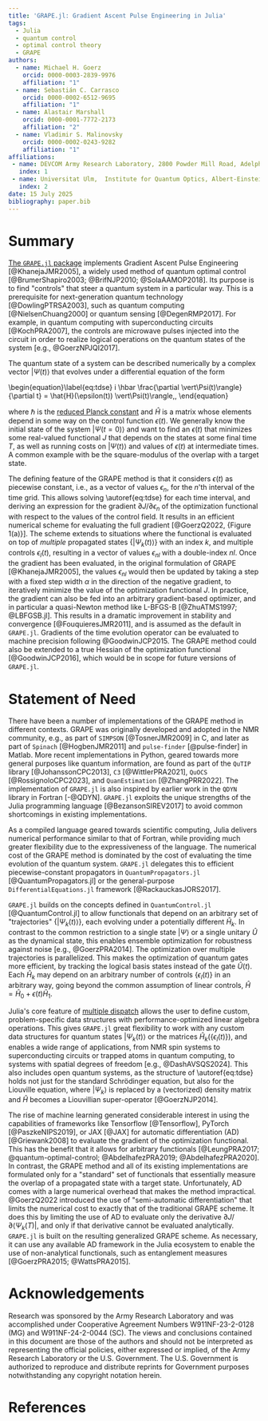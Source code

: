 ```yaml
---
title: 'GRAPE.jl: Gradient Ascent Pulse Engineering in Julia'
tags:
  - Julia
  - quantum control
  - optimal control theory
  - GRAPE
authors:
  - name: Michael H. Goerz
    orcid: 0000-0003-2839-9976
    affiliation: "1"
  - name: Sebastián C. Carrasco
    orcid: 0000-0002-6512-9695
    affiliation: "1"
  - name: Alastair Marshall
    orcid: 0000-0001-7772-2173
    affiliation: "2"
  - name: Vladimir S. Malinovsky
    orcid: 0000-0002-0243-9282
    affiliation: "1"
affiliations:
 - name: DEVCOM Army Research Laboratory, 2800 Powder Mill Road, Adelphi, MD 20783, United States
   index: 1
 - name: Universitat Ulm,  Institute for Quantum Optics, Albert-Einstein-Allee 11, 89081 Ulm, Germany
   index: 2
date: 15 July 2025
bibliography: paper.bib
---
```


# Summary

[The `GRAPE.jl` package](https://github.com/JuliaQuantumControl/GRAPE.jl) implements Gradient Ascent Pulse Engineering [@KhanejaJMR2005], a widely used method of quantum optimal control [@BrumerShapiro2003; @BrifNJP2010; @SolaAAMOP2018]. Its purpose is to find "controls" that steer a quantum system in a particular way. This is a prerequisite for next-generation quantum technology [@DowlingPTRSA2003], such as quantum computing [@NielsenChuang2000] or quantum sensing [@DegenRMP2017]. For example, in quantum computing with superconducting circuits [@KochPRA2007], the controls are microwave pulses injected into the circuit in order to realize logical operations on the quantum states of the system [e.g., @GoerzNPJQI2017].

The quantum state of a system can be described numerically by a complex vector $\vert \Psi(t) \rangle$ that evolves under a differential equation of the form

\begin{equation}\label{eq:tdse}
i \hbar \frac{\partial \vert\Psi(t)\rangle}{\partial t} = \hat{H}(\epsilon(t)) \vert\Psi(t)\rangle\,,
\end{equation}

where $\hbar$ is the [reduced Planck constant](https://en.wikipedia.org/wiki/Planck_constant) and $\hat{H}$ is a matrix whose elements depend in some way on the control function $\epsilon(t)$. We generally know the initial state of the system $\vert\Psi(t=0)\rangle$ and want to find an $\epsilon(t)$ that minimizes some real-valued functional $J$ that depends on the states at some final time $T$, as well as running costs on $\vert\Psi(t)\rangle$ and values of $\epsilon(t)$ at intermediate times. A common example with be the square-modulus of the overlap with a target state.

The defining feature of the GRAPE method is that it considers $\epsilon(t)$ as piecewise constant, i.e., as a vector of values $\epsilon_n$, for the $n$'th interval of the time grid. This allows solving \autoref{eq:tdse} for each time interval, and deriving an expression for the gradient $\partial J / \partial \epsilon_n$ of the optimization functional with respect to the values of the control field. It results in an efficient numerical scheme for evaluating the full gradient [@GoerzQ2022, {Figure 1(a)}]. The scheme extends to situations where the functional is evaluated on top of *multiple* propagated states $\{\vert \Psi_k(t) \rangle\}$ with an index $k$, and multiple controls $\epsilon_l(t)$, resulting in a vector of values $\epsilon_{nl}$ with a double-index $nl$. Once the gradient has been evaluated, in the original formulation of GRAPE [@KhanejaJMR2005], the values $\epsilon_{nl}$ would then be updated by taking a step with a fixed step width $\alpha$ in the direction of the negative gradient, to iteratively minimize the value of the optimization functional $J$. In practice, the gradient can also be fed into an arbitrary gradient-based optimizer, and in particular a quasi-Newton method like L-BFGS-B [@ZhuATMS1997; @LBFGSB.jl]. This results in a dramatic improvement in stability and convergence [@FouquieresJMR2011], and is assumed as the default in `GRAPE.jl`. Gradients of the time evolution operator can be evaluated to machine precision following @GoodwinJCP2015. The GRAPE method could also be extended to a true Hessian of the optimization functional [@GoodwinJCP2016], which would be in scope for future versions of `GRAPE.jl`.

# Statement of Need

There have been a number of implementations of the GRAPE method in different contexts. GRAPE was originally developed and adopted in the NMR community, e.g., as part of `SIMPSON` [@TosnerJMR2009] in C, and later as part of `Spinach` [@HogbenJMR2011] and `pulse-finder` [@pulse-finder] in Matlab. More recent implementations in Python, geared towards more general purposes like quantum information, are found as part of the `QuTIP` library [@JohanssonCPC2013], `C3` [@WittlerPRA2021], `QuOCS` [@RossignoloCPC2023], and `QuanEstimation` [@ZhangPRR2022]. The implementation of `GRAPE.jl` is also inspired by earlier work in the `QDYN` library in Fortran [-@QDYN]. `GRAPE.jl` exploits the unique strengths of the Julia programming language [@BezansonSIREV2017] to avoid common shortcomings in existing implementations.

As a compiled language geared towards scientific computing, Julia delivers numerical performance similar to that of Fortran, while providing much greater flexibility due to the expressiveness of the language. The numerical cost of the GRAPE method is dominated by the cost of evaluating the time evolution of the quantum system. `GRAPE.jl` delegates this to efficient piecewise-constant propagators in `QuantumPropagators.jl` [@QuantumPropagators.jl] or the general-purpose `DifferentialEquations.jl` framework [@RackauckasJORS2017].

`GRAPE.jl` builds on the concepts defined in `QuantumControl.jl` [@QuantumControl.jl] to allow functionals that depend on an arbitrary set of "trajectories" $\{ \vert \Psi_k(t) \rangle\}$, each evolving under a potentially different $\hat{H}_k$. In contrast to the common restriction to a single state $\vert\Psi\rangle$ or a single unitary $\hat{U}$ as the dynamical state, this enables ensemble optimization for robustness against noise [e.g., @GoerzPRA2014]. The optimization over multiple trajectories is parallelized. This makes the optimization of quantum gates more efficient, by tracking the logical basis states instead of the gate $\hat{U}(t)$. Each $\hat{H}_k$ may depend on an arbitrary number of controls $\{\epsilon_l(t)\}$ in an arbitrary way, going beyond the common assumption of linear controls, $\hat{H} = \hat{H}_0 + \epsilon(t) \hat{H}_1$.

Julia's core feature of [multiple dispatch](https://www.youtube.com/watch?v=kc9HwsxE1OY) allows the user to define custom, problem-specific data structures with performance-optimized linear algebra operations. This gives `GRAPE.jl` great flexibility to work with any custom data structures for quantum states $\vert \Psi_k(t) \rangle$ or the matrices $\hat{H}_k(\{\epsilon_l(t)\})$, and enables a wide range of applications, from NMR spin systems to superconducting circuits or trapped atoms in quantum computing, to systems with spatial degrees of freedom [e.g., @DashAVSQS2024]. This also includes open quantum systems, as the structure of \autoref{eq:tdse} holds not just for the standard Schrödinger equation, but also for the Liouville equation, where $\vert\Psi_k\rangle$ is replaced by a (vectorized) density matrix and $\hat{H}$ becomes a Liouvillian super-operator [@GoerzNJP2014].

The rise of machine learning generated considerable interest in using the capabilities of frameworks like Tensorflow [@Tensorflow], PyTorch [@PaszkeNIPS2019], or JAX [@JAX] for automatic differentiation (AD) [@Griewank2008] to evaluate the gradient of the optimization functional. This has the benefit that it allows for arbitrary functionals [@LeungPRA2017; @quantum-optimal-control; @AbdelhafezPRA2019; @AbdelhafezPRA2020]. In contrast, the GRAPE method and all of its existing implementations are formulated only for a "standard" set of functionals that essentially measure the overlap of a propagated state with a target state. Unfortunately, AD comes with a large numerical overhead that makes the method impractical. @GoerzQ2022 introduced the use of "semi-automatic differentiation" that limits the numerical cost to exactly that of the traditional GRAPE scheme. It does this by limiting the use of AD to evaluate only the derivative $\partial J/\partial \langle \Psi_k(T) \vert$, and only if that derivative cannot be evaluated analytically. `GRAPE.jl` is built on the resulting generalized GRAPE scheme. As necessary, it can use any available AD framework in the Julia ecosystem to enable the use of non-analytical functionals, such as entanglement measures [@GoerzPRA2015; @WattsPRA2015].


# Acknowledgements

Research was sponsored by the Army Research Laboratory and was accomplished under Cooperative Agreement Numbers
W911NF-23-2-0128 (MG) and W911NF-24-2-0044 (SC). The views and conclusions contained in this document are those of the authors and should not be interpreted as representing the official policies, either expressed or implied, of the Army Research Laboratory or the U.S. Government. The U.S. Government is authorized to reproduce and distribute reprints for Government purposes notwithstanding any copyright notation herein.

# References
